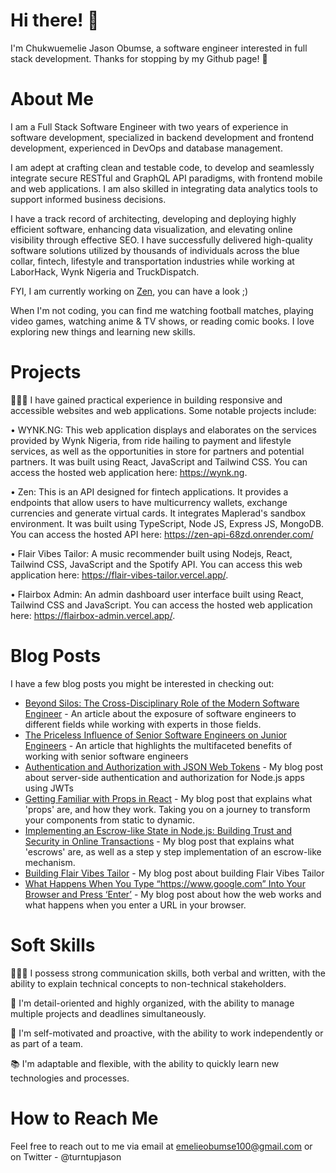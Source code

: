 # Hi there! 👋

I'm Chukwuemelie Jason Obumse, a software engineer interested in full stack development. Thanks for stopping by my Github page! 🚀

# About Me

I am a Full Stack Software Engineer with two years of experience in software development, specialized in backend development and frontend development, experienced in DevOps and database management.

I am adept at crafting clean and testable code, to develop and seamlessly integrate secure RESTful and GraphQL API paradigms, with frontend mobile and web applications. I am also skilled in integrating data analytics tools to support informed business decisions.

I have a track record of architecting, developing and deploying highly efficient software, enhancing data visualization, and elevating online visibility through effective SEO. I have successfully delivered high-quality software solutions utilized by thousands of individuals across the blue collar, fintech, lifestyle and transportation industries while working at LaborHack, Wynk Nigeria and TruckDispatch.

FYI, I am currently working on [Zen](https://github.com/jason-ezenwa/zen-api), you can have a look ;)

When I'm not coding, you can find me watching football matches, playing video games, watching anime & TV shows, or reading comic books. I love exploring new things and learning new skills.


# Projects

👨🏾‍💻 I have gained practical experience in building responsive and accessible websites and web applications. Some notable projects include:

•	WYNK.NG: This web application displays and elaborates on the services provided by Wynk Nigeria, from ride hailing to payment and lifestyle services, as well as the opportunities in store for partners and potential partners. It was built using React, JavaScript and Tailwind CSS. You can access the hosted web application here: https://wynk.ng.

•	Zen: This is an API designed for fintech applications. It provides a endpoints that allow users to have multicurrency wallets, exchange currencies and generate virtual cards. It integrates Maplerad's sandbox environment. It was built using TypeScript, Node JS, Express JS, MongoDB. You can access the hosted API here: https://zen-api-68zd.onrender.com/

•	Flair Vibes Tailor: A music recommender built using Nodejs, React, Tailwind CSS, JavaScript and the Spotify API. You can access this web application here: https://flair-vibes-tailor.vercel.app/.

•	Flairbox Admin: An admin dashboard user interface built using React, Tailwind CSS and JavaScript. You can access the hosted web application here: https://flairbox-admin.vercel.app/.


# Blog Posts

I have a few blog posts you might be interested in checking out:

- [Beyond Silos: The Cross-Disciplinary Role of the Modern Software Engineer](https://blog.stackademic.com/the-priceless-influence-of-senior-software-engineers-on-junior-engineers-c7c7cac89747) - An article about the exposure of software engineers to different fields while working with experts in those fields.
- [The Priceless Influence of Senior Software Engineers on Junior Engineers](https://blog.stackademic.com/the-priceless-influence-of-senior-software-engineers-on-junior-engineers-c7c7cac89747) - An article that highlights the multifaceted benefits of working with senior software engineers
- [Authentication and Authorization with JSON Web Tokens](https://medium.com/@emelieobumse100/the-definitive-guide-to-authentication-and-authorization-with-json-web-tokens-everything-you-need-5bc7795cb668) - My blog post about server-side authentication and authorization for Node.js apps using JWTs
- [Getting Familiar with Props in React](https://medium.com/@emelieobumse100/getting-familiar-with-props-in-react-5abdcaae8b04) - My blog post that explains what 'props' are, and how they work. Taking you on a journey to transform your components from static to dynamic.
- [Implementing an Escrow-like State in Node.js: Building Trust and Security in Online Transactions](https://blog.stackademic.com/implementing-an-escrow-like-state-in-node-js-building-trust-and-security-in-online-transactions-a8058144c005) - My blog post that explains what 'escrows' are, as well as a step y step implementation of an escrow-like mechanism.
- [Building Flair Vibes Tailor](https://medium.com/@emelieobumse100/building-flair-vibes-tailor-a-personalised-music-recommender-c3a0f042faa2) - My blog post about building Flair Vibes Tailor
- [What Happens When You Type “https://www.google.com” Into Your Browser and Press ‘Enter’](https://medium.com/@emelieobumse100/what-happens-when-you-type-https-www-google-com-into-your-browser-and-press-enter-bc0b0d8c7d08) - My blog post about how the web works and what happens when you enter a URL in your browser.


# Soft Skills

👨🏾‍💼 I possess strong communication skills, both verbal and written, with the ability to explain technical concepts to non-technical stakeholders.

📝 I'm detail-oriented and highly organized, with the ability to manage multiple projects and deadlines simultaneously.

💪 I'm self-motivated and proactive, with the ability to work independently or as part of a team.

📚 I'm adaptable and flexible, with the ability to quickly learn new technologies and processes.


# How to Reach Me

Feel free to reach out to me via email at emelieobumse100@gmail.com or on Twitter - @turntupjason
